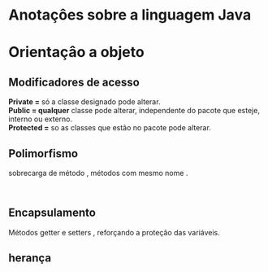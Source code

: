 # Anotaçôes sobre a linguagem Java 

# Orientaçâo a objeto

## Modificadores de acesso

<strong>Private =</strong> só a classe designado pode alterar. <br>
<strong>Public = qualquer</strong> classe pode alterar, independente do pacote que esteje, interno ou externo. <br>
<strong>Protected =</strong> so as classes que estão no pacote pode alterar. 

## Polimorfismo 
sobrecarga de método , métodos com mesmo nome .
```java 



```
## Encapsulamento 
Métodos getter e setters , reforçando a proteçâo das variáveis.


## herança 






